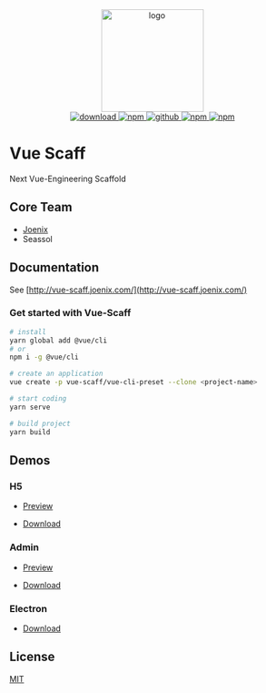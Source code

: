 <div align="center">
  <a href="http://vue-scaff.joenix.com/" target="_blank">
    <img width="180" src="http://oss.joenix.com/vue-scaff/logo.png" alt="logo">
  </a>
</div>

<div align="center">
  <a target="_blank" href="https://github.com/vue-scaff/vue-scaff-demo/archive/vue-scaff-demo-v1.0.zip">
    <img src="https://img.shields.io/badge/Download-v5.1.12-brightgreen" alt="download">
  </a>
  <a target="_blank" href="https://www.npmjs.com/package/@scaff/vue-cli-scaff">
    <img src="https://img.shields.io/badge/npm-v5.2.12-ea2039" alt="npm">
  </a>
  <a target="_blank" href="https://github.com/vue-scaff/vue-cli-scaff">
    <img src="https://img.shields.io/badge/github-v5.2.12-blue" alt="github">
  </a>
  <a target="_blank" href="https://github.com/vue-scaff/vue-cli-scaff/blob/master/LICENSE">
    <img src="https://img.shields.io/badge/license-MIT-green" alt="npm">
  </a>
  <a target="_blank" href="https://discord.gg/xxu5V5C">
    <img src="https://img.shields.io/badge/license-MIT-738bd7" alt="npm">
  </a>
</div>

# Vue Scaff

Next Vue-Engineering Scaffold

## Core Team

- [Joenix](http://joenix.com/)
- Seassol

## Documentation

See [http://vue-scaff.joenix.com/](http://vue-scaff.joenix.com/)

### Get started with Vue-Scaff

```sh
# install
yarn global add @vue/cli
# or
npm i -g @vue/cli

# create an application
vue create -p vue-scaff/vue-cli-preset --clone <project-name>

# start coding
yarn serve

# build project
yarn build
```

## Demos

### H5

- [Preview](http://vue-scaff-demo.joenix.com)

- [Download](https://github.com/vue-scaff/vue-scaff-demo/archive/vue-scaff-demo-v1.0.zip)

### Admin

- [Preview](http://vue-scaff-admin.joenix.com)

- [Download](https://github.com/vue-scaff/vue-scaff-admin/archive/vue-scaff-admin-v1.0.zip)

### Electron

- [Download](https://github.com/vue-scaff/vue-scaff-electron/archive/vue-scaff-electron.zip)

## License

[MIT](https://img.shields.io/badge/license-MIT-738bd7)
